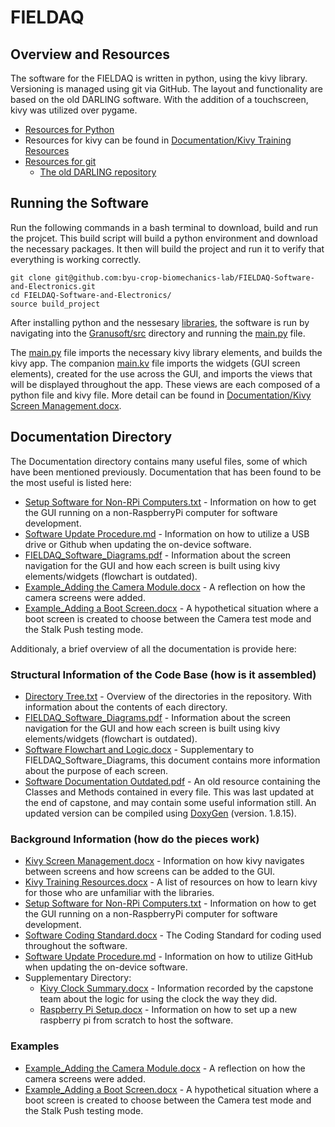 # FIELDAQ

## Overview and Resources
The software for the FIELDAQ is written in python, using the kivy library. Versioning is managed using git via GitHub. The layout and functionality are based on the old DARLING software. With the addition of a touchscreen, kivy was utilized over pygame.

- [Resources for Python](https://www.python.org/about/gettingstarted/)
- Resources for kivy can be found in [Documentation/Kivy Training Resources](https://github.com/pr1ce1227/REAPER/blob/main/Documentation/Kivy%20Training%20Resources.docx)
- [Resources for git](https://guides.github.com/introduction/git-handbook/)
  - [The old DARLING repository](https://github.com/byu-crop-biomechanics-lab/DARLING_Software.git)

## Running the Software
Run the following commands in a bash terminal to download, build and run the projcet. This build script will build a python environment and download the necessary packages. It then will build the project and run it to verify that everything is working correctly. 
```
git clone git@github.com:byu-crop-biomechanics-lab/FIELDAQ-Software-and-Electronics.git
cd FIELDAQ-Software-and-Electronics/
source build_project
```

After installing python and the nessesary [libraries](https://github.com/pr1ce1227/REAPER/blob/main/libraries.txt), the software is run by navigating into the [Granusoft/src](https://github.com/pr1ce1227/REAPER/tree/main/Granusoft/src) directory and running the [main.py](https://github.com/pr1ce1227/REAPER/blob/main/Granusoft/src/main.py) file.

The [main.py](https://github.com/byu-crop-biomechanics-lab/FIELDAQ/blob/master/Granusoft/src/main.py) file imports the necessary kivy library elements, and builds the kivy app. The companion [main.kv](https://github.com/pr1ce1227/REAPER/blob/main/Granusoft/src/main.kv) file imports the widgets (GUI screen elements), created for the use across the GUI, and imports the views that will be displayed throughout the app. These views are each composed of a python file and kivy file. More detail can be found in [Documentation/Kivy Screen Management.docx](https://github.com/pr1ce1227/REAPER/blob/main/Documentation/Kivy%20Screen%20Management.docx).

## Documentation Directory
The Documentation directory contains many useful files, some of which have been mentioned previously. Documentation that has been found to be the most useful is listed here:
- [Setup Software for Non-RPi Computers.txt](https://github.com/pr1ce1227/REAPER/blob/main/Documentation/Setup%20Software%20for%20Non-RPi%20Computers.txt) -  Information on how to get the GUI running on a non-RaspberryPi computer for software development.
- [Software Update Procedure.md](https://github.com/pr1ce1227/REAPER/blob/main/Documentation/Software%20Update%20Procedure.md) - Information on how to utilize a USB drive or Github when updating the on-device software.
- [FIELDAQ_Software_Diagrams.pdf](https://github.com/pr1ce1227/REAPER/blob/main/Documentation/FIELDAQ_Software_Diagrams.pdf) - Information about the screen navigation for the GUI and how each screen is built using kivy elements/widgets (flowchart is outdated).
- [Example_Adding the Camera Module.docx](https://github.com/pr1ce1227/REAPER/blob/main/Documentation/Example_Adding%20the%20Camera%20Module.docx) - A reflection on how the camera screens were added.
- [Example_Adding a Boot Screen.docx](https://github.com/pr1ce1227/REAPER/blob/main/Documentation/Example_Adding%20a%20Boot%20Screen.docx) - A hypothetical situation where a boot screen is created to choose between the Camera test mode and the Stalk Push testing mode.


Additionaly, a brief overview of all the documentation is provide here:
### Structural Information of the Code Base (how is it assembled)
- [Directory Tree.txt](https://github.com/pr1ce1227/REAPER/blob/main/Documentation/Directory%20Tree.txt) -  Overview of the directories in the repository. With information about the contents of each directory.
- [FIELDAQ_Software_Diagrams.pdf](https://github.com/pr1ce1227/REAPER/blob/main/Documentation/FIELDAQ_Software_Diagrams.pdf) - 	Information about the screen navigation for the GUI and how each screen is built using kivy elements/widgets (flowchart is outdated).
- [Software Flowchart and Logic.docx](https://github.com/pr1ce1227/REAPER/blob/main/Documentation/Software%20Flowchart%20and%20Logic.docx) - 	Supplementary to FIELDAQ_Software_Diagrams, this document contains more information about the purpose of each screen.
- [Software Documentation Outdated.pdf](https://github.com/pr1ce1227/REAPER/blob/main/Documentation/Software%20Documentation%20Outdated.pdf) - 	An old resource containing the Classes and Methods contained in every file. This was last updated at the end of capstone, and may contain some useful information still. An updated version can be compiled using [DoxyGen](https://www.doxygen.nl/index.html) (version. 1.8.15).
### Background Information (how do the pieces work)
- [Kivy Screen Management.docx](https://github.com/pr1ce1227/REAPER/blob/main/Documentation/Kivy%20Screen%20Management.docx) - 	Information on how kivy navigates between screens and how screens can be added to the GUI.
- [Kivy Training Resources.docx](https://github.com/pr1ce1227/REAPER/blob/main/Documentation/Kivy%20Training%20Resources.docx) - 	A list of resources on how to learn kivy for those who are unfamiliar with the libraries.
- [Setup Software for Non-RPi Computers.txt](https://github.com/pr1ce1227/REAPER/blob/main/Documentation/Setup%20Software%20for%20Non-RPi%20Computers.txt) -  Information on how to get the GUI running on a non-RaspberryPi computer for software development.
- [Software Coding Standard.docx](https://github.com/pr1ce1227/REAPER/blob/main/Documentation/Software%20Coding%20Standard.docx) -	The Coding Standard for coding used throughout the software.
- [Software Update Procedure.md](https://github.com/pr1ce1227/REAPER/blob/main/Documentation/Software%20Update%20Procedure.md) - 	Information on how to utilize GitHub when updating the on-device software.
- Supplementary Directory:
  - [Kivy Clock Summary.docx](https://github.com/pr1ce1227/REAPER/blob/main/Documentation/Supplementary/Kivy%20Clock%20Summary.docx) - 	Information recorded by the capstone team about the logic for using the clock the way they did.
  - [Raspberry Pi Setup.docx](https://github.com/pr1ce1227/REAPER/blob/main/Documentation/Supplementary/Raspberry%20Pi%20Setup.docx) - 	Information on how to set up a new raspberry pi from scratch to host the software.
### Examples
- [Example_Adding the Camera Module.docx](https://github.com/pr1ce1227/REAPER/blob/main/Documentation/Example_Adding%20the%20Camera%20Module.docx) - A reflection on how the camera screens were added.
- [Example_Adding a Boot Screen.docx](https://github.com/pr1ce1227/REAPER/blob/main/Documentation/Example_Adding%20a%20Boot%20Screen.docx) - A hypothetical situation where a boot screen is created to choose between the Camera test mode and the Stalk Push testing mode.
